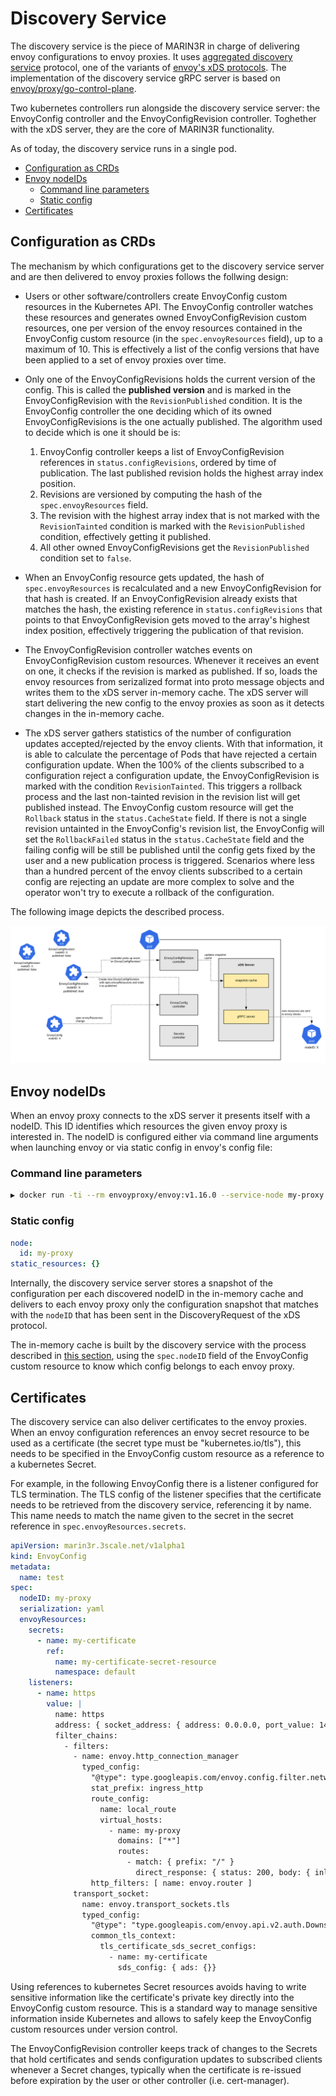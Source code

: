 <!-- omit in toc -->
# Discovery Service

The discovery service is the piece of MARIN3R in charge of delivering envoy configurations to envoy proxies. It uses [aggregated discovery service](https://www.envoyproxy.io/docs/envoy/v1.16.0/api-docs/xds_protocol#aggregated-discovery-service) protocol, one of the variants of [envoy's xDS protocols](https://www.envoyproxy.io/docs/envoy/v1.16.0/api-docs/xds_protocol). The implementation of the discovery service gRPC server is based on [envoy/proxy/go-control-plane](https://github.com/envoyproxy/go-control-plane).

Two kubernetes controllers run alongside the discovery service server: the EnvoyConfig controller and the EnvoyConfigRevision controller. Toghether with the xDS server, they are the core of MARIN3R functionality.

As of today, the discovery service runs in a single pod.

- [Configuration as CRDs](#configuration-as-crds)
- [Envoy nodeIDs](#envoy-nodeids)
  - [Command line parameters](#command-line-parameters)
  - [Static config](#static-config)
- [Certificates](#certificates)

## Configuration as CRDs

The mechanism by which configurations get to the discovery service server and are then delivered to envoy proxies follows the follwing design:

- Users or other software/controllers create EnvoyConfig custom resources in the Kubernetes API. The EnvoyConfig controller watches these resources and generates owned EnvoyConfigRevision custom resources, one per version of the envoy resources contained in the EnvoyConfig custom resource (in the `spec.envoyResources` field), up to a maximum of 10. This is effectively a list of the config versions that have been applied to a set of envoy proxies over time.

- Only one of the EnvoyConfigRevisions holds the current version of the config. This is called the **published version** and is marked in the EnvoyConfigRevision with the `RevisionPublished` condition. It is the EnvoyConfig controller the one deciding which of its owned EnvoyConfigRevisions is the one actually published. The algorithm used to decide which is one it should be is:

    1. EnvoyConfig controller keeps a list of EnvoyConfigRevision references in `status.configRevisions`, ordered by time of publication. The last published revision holds the highest array index position.
    2. Revisions are versioned by computing the hash of the `spec.envoyResources` field.
    3. The revision with the highest array index that is not marked with the `RevisionTainted` condition is marked with the `RevisionPublished` condition, effectively getting it published.
    4. All other owned EnvoyConfigRevisions get the `RevisionPublished` condition set to `false`.

- When an EnvoyConfig resource gets updated, the hash of `spec.envoyResources` is recalculated and a new EnvoyConfigRevision for that hash is created. If an EnvoyConfigRevision already exists that matches the hash, the existing reference in `status.configRevisions` that points to that EnvoyConfigRevision gets moved to the array's highest index position, effectively triggering the publication of that revision.

- The EnvoyConfigRevision controller watches events on EnvoyConfigRevision custom resources. Whenever it receives an event on one, it checks if the revision is marked as published. If so, loads the envoy resources from serizalized format into proto message objects and writes them to the xDS server in-memory cache. The xDS server will start delivering the new config to the envoy proxies as soon as it detects changes in the in-memory cache.

- The xDS server gathers statistics of the number of configuration updates accepted/rejected by the envoy clients. With that information, it is able to calculate the percentage of Pods that have rejected a certain configuration update. When the 100% of the clients subscribed to a configuration reject a configuration update, the EnvoyConfigRevision is marked with the condition `RevisionTainted`. This triggers a rollback process and the last non-tainted revision in the revision list will get published instead. The EnvoyConfig custom resource will get the `Rollback` status in the `status.CacheState` field. If there is not a single revision untainted in the EnvoyConfig's revision list, the EnvoyConfig will set the `RollbackFailed` status in the `status.CacheState` field and the failing config will be still be published until the config gets fixed by the user and a new publication process is triggered. Scenarios where less than a hundred percent of the envoy clients subscribed to a certain config are rejecting an update are more complex to solve and the operator won't try to execute a rollback of the configuration.

The following image depicts the described process.

![Discovery service](discovery-service.svg)

## Envoy nodeIDs

When an envoy proxy connects to the xDS server it presents itself with a nodeID. This ID identifies which resources the given envoy proxy is interested in. The nodeID is configured either via command line arguments when launching envoy or via static config in envoy's config file:

### Command line parameters

```bash
▶ docker run -ti --rm envoyproxy/envoy:v1.16.0 --service-node my-proxy

```

### Static config

```yaml
node:
  id: my-proxy
static_resources: {}
```

Internally, the discovery service server stores a snapshot of the configuration per each discovered nodeID in the in-memory cache and delivers to each envoy proxy only the configuration snapshot that matches with the `nodeID` that has been sent in the DiscoveryRequest of the xDS protocol.

The in-memory cache is built by the discovery service with the process described in [this section](#config-as-crds), using the `spec.nodeID` field of the EnvoyConfig custom resource to know which config belongs to each envoy proxy.

## Certificates

The discovery service can also deliver certificates to the envoy proxies. When an envoy configuration references an envoy secret resource to be used as a certificate (the secret type must be "kubernetes.io/tls"), this needs to be specified in the EnvoyConfig custom resource as a reference to a kubernetes Secret.

For example, in the following EnvoyConfig there is a listener configured for TLS termination. The TLS config of the listener specifies that the certificate needs to be retrieved from the discovery service, referencing it by name. This name needs to match the name given to the secret in the secret reference in `spec.envoyResources.secrets`.

```yaml
apiVersion: marin3r.3scale.net/v1alpha1
kind: EnvoyConfig
metadata:
  name: test
spec:
  nodeID: my-proxy
  serialization: yaml
  envoyResources:
    secrets:
      - name: my-certificate
        ref:
          name: my-certificate-secret-resource
          namespace: default
    listeners:
      - name: https
        value: |
          name: https
          address: { socket_address: { address: 0.0.0.0, port_value: 1443 }}
          filter_chains:
            - filters:
              - name: envoy.http_connection_manager
                typed_config:
                  "@type": type.googleapis.com/envoy.config.filter.network.http_connection_manager.v2.HttpConnectionManager
                  stat_prefix: ingress_http
                  route_config:
                    name: local_route
                    virtual_hosts:
                      - name: my-proxy
                        domains: ["*"]
                        routes:
                          - match: { prefix: "/" }
                            direct_response: { status: 200, body: { inline_string: ok }}
                  http_filters: [ name: envoy.router ]
              transport_socket:
                name: envoy.transport_sockets.tls
                typed_config:
                  "@type": "type.googleapis.com/envoy.api.v2.auth.DownstreamTlsContext"
                  common_tls_context:
                    tls_certificate_sds_secret_configs:
                      - name: my-certificate
                        sds_config: { ads: {}}
```

Using references to kubernetes Secret resources avoids having to write sensitive information like the certificate's private key directly into the EnvoyConfig custom resource. This is a standard way to manage sensitive information inside Kubernetes and allows to safely keep the EnvoyConfig custom resources under version control.

The EnvoyConfigRevision controller keeps track of changes to the Secrets that hold certificates and sends configuration updates to subscribed clients whenever a Secret changes, typically when the certificate is re-issued before expiration by the user or other controller (i.e. cert-manager).
